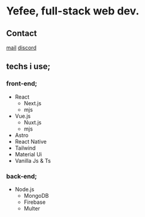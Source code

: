 # Yefee, full-stack web dev.

## Contact
[mail](mailto:findikliyavuzefe@gmail.com)
[discord](https://discord.com/users/420291800905940992)

## techs i use;

### front-end;
* React
  * Next.js
  * mjs
* Vue.js
  * Nuxt.js
  * mjs
* Astro
* React Native
* Tailwind
* Material Ui
* Vanilla Js & Ts

### back-end;
* Node.js
  * MongoDB
  * Firebase
  * Multer

